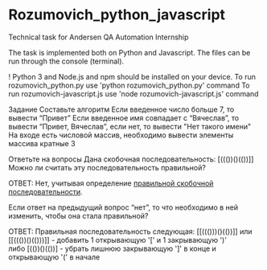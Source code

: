 # Rozumovich_python_javascript
Technical task for Andersen QA Automation Internship

The task is implemented both on Python and Javascript. The files can be run through the console (terminal).

! Python 3 and Node.js and npm should be installed on your device.
To run rozumovich_python.py use 'python rozumovich_python.py' command
To run rozumovich-javascript.js use 'node rozumovich-javascript.js' command

Задание
Составьте алгоритм
Если введенное число больше 7, то вывести “Привет”
Если введенное имя совпадает с “Вячеслав”, то вывести “Привет, Вячеслав”, если нет, то вывести "Нет такого имени"
На входе есть числовой массив, необходимо вывести элементы массива кратные 3

Ответьте на вопросы
Дана скобочная последовательность: [((())()(())]]
Можно ли считать эту последовательность правильной?

ОТВЕТ: Нет, учитывая определение [правильной скобочной последовательности](https://ru.wikipedia.org/wiki/%D0%9F%D1%80%D0%B0%D0%B2%D0%B8%D0%BB%D1%8C%D0%BD%D0%B0%D1%8F_%D1%81%D0%BA%D0%BE%D0%B1%D0%BE%D1%87%D0%BD%D0%B0%D1%8F_%D0%BF%D0%BE%D1%81%D0%BB%D0%B5%D0%B4%D0%BE%D0%B2%D0%B0%D1%82%D0%B5%D0%BB%D1%8C%D0%BD%D0%BE%D1%81%D1%82%D1%8C). 

Если ответ на предыдущий вопрос “нет”, то что необходимо в ней изменить, чтобы она стала правильной?

ОТВЕТ: Правильная последовательность следующая: 
[[((()))()(())]] или [[((())()(()))]] - добавить 1 открывающую '[' и 1 закрывающую ')'   
либо [(())()(())]  - убрать лишнюю закрывающую ']' в конце и открывающую '(' в начале 
